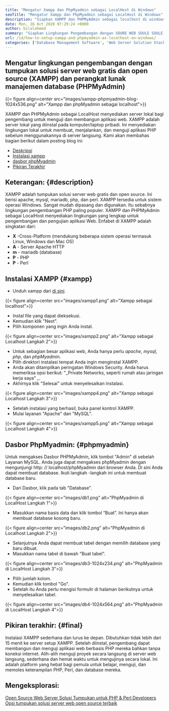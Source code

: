 ```yaml
---
title: "Mengatur Xampp dan PhpMyadmin sebagai LocalHost di Windows" 
seoTitle: "Mengatur Xampp dan PhpMyadmin sebagai LocalHost di Windows" 
description: "Siapkan XAMPP dan PHPMyAdmin sebagai localhost di windows. Buat lingkungan pengujian lokal Anda yang gratis dan open-source untuk menguji dan membangun aplikasi web." 
date: Mon, 26 Oct 2020 07:29:24 +0000
author: bilalahmed
summary: "Siapkan Lingkungan Pengembangan dengan SOURE WEB SOULE SOULE SOURD SOURDE DAN OPEN SUMBER SOULE (XAMPP) dan perangkat lunak manajemen database (phpMyAdmin)" 
url: /id/how-to-setup-xampp-and-phpmyadmin-as-localhost-on-windows/
categories: ['Database Management Software', 'Web Server Solution Stack']
---
```


## Mengatur lingkungan pengembangan dengan tumpukan solusi server web gratis dan open source (XAMPP) dan perangkat lunak manajemen database (PHPMyAdmin)

{{< figure align=center src="images/xampp-phpmyadmin-blog-1024x536.png" alt="Xampp dan phpMyadmin sebagai localhost">}}

XAMPP dan PHPMyAdmin sebagai LocalHost menyediakan server lokal bagi pengembang untuk menguji dan membangun aplikasi web. XAMPP adalah server lokal yang diinstal pada komputer/laptop pribadi. Ini menyediakan lingkungan lokal untuk membuat, menjalankan, dan menguji aplikasi PHP sebelum menggunakannya di server langsung.
Kami akan membahas bagian berikut dalam posting blog ini:
  * [Deskripsi][1]
  * [Instalasi xampp][2]
  * [dasbor phpMyadmin][3]
  * [Pikiran Terakhir][4]

## Keterangan: {#description}

XAMPP adalah tumpukan solusi server web gratis dan open source. Ini berisi apache, mysql, mariadb, php, dan perl. XAMPP tersedia untuk sistem operasi Windows. Sangat mudah dipasang dan digunakan. Itu sebabnya lingkungan pengembangan PHP paling populer. XAMPP dan PHPMyAdmin sebagai LocalHost menyediakan lingkungan yang lengkap untuk pengembangan dan pengujian aplikasi Web.
Enfabet di XAMPP adalah singkatan dari:
* **X** -Cross-Platform (mendukung beberapa sistem operasi termasuk Linux, Windows dan Mac OS)
* **A** - Server Apache HTTP
* **m** - mariadb (database)
* **P** - PHP
* **P** - Perl

## Instalasi XAMPP {#xampp}

  * Unduh xampp dari [di sini][5].

{{< figure align=center src="images/xampp1.png" alt="Xampp sebagai localhost">}}

  * Instal file yang dapat dieksekusi.
  * Kemudian klik "Next".
  * Pilih komponen yang ingin Anda instal.

{{< figure align=center src="images/xampp2.png" alt="Xampp sebagai Localhost Langkah 2">}}

  * Untuk sebagian besar aplikasi web, Anda hanya perlu _apache_, _mysql_, _php_, dan _phpMyadmin_.
  * Pilih direktori instalasi tempat Anda ingin menginstal XAMPP.
  * Anda akan ditampilkan peringatan Windows Security. Anda harus memeriksa opsi berikut: "_Private Networks, seperti rumah atau jaringan kerja saya" _.
  * Akhirnya klik "Selesai" untuk menyelesaikan instalasi.

{{< figure align=center src="images/xampp4.png" alt="Xampp sebagai Localhost Langkah 3">}}

  * Setelah instalasi yang berhasil, buka panel kontrol XAMPP.
  * Mulai layanan "Apache" dan "MySQL".

{{< figure align=center src="images/xampp5.png" alt="Xampp sebagai Localhost Langkah 4">}}


## Dasbor PhpMyadmin: {#phpmyadmin}

Untuk mengakses Dasbor PHPMyAdmin, klik tombol "Admin" di sebelah Layanan MySQL. Anda juga dapat mengakses phpMyadmin dengan mengunjungi http: // localhost/phpMyadmin dari browser Anda. Di sini Anda dapat membuat database. Ikuti langkah -langkah ini untuk membuat database baru.
  * Dari Dasbor, klik pada tab "Database".

{{< figure align=center src="images/db1.png" alt="PhpMyadmin di LocalHost Langkah 1">}}

  * Masukkan nama basis data dan klik tombol “Buat”. Ini hanya akan membuat database kosong baru.

{{< figure align=center src="images/db2.png" alt="PhpMyadmin di Localhost Langkah 2">}}

  * Selanjutnya Anda dapat membuat tabel dengan memilih database yang baru dibuat.
  * Masukkan nama tabel di bawah "Buat tabel".

{{< figure align=center src="images/db3-1024x234.png" alt="PhpMyadmin di LocalHost Langkah 3">}}

  * Pilih jumlah kolom.
  * Kemudian klik tombol "Go".
  * Setelah itu Anda perlu mengisi formulir di halaman berikutnya untuk menyelesaikan tabel.

{{< figure align=center src="images/db4-1024x564.png" alt="PhpMyadmin di LocalHost Langkah 4">}}


## Pikiran terakhir: {#final}

Instalasi XAMPP sederhana dan lurus ke depan. Dibutuhkan tidak lebih dari 15 menit ke server setup XAMPP. Setelah diinstal, pengembang dapat membangun dan menguji aplikasi web berbasis PHP mereka bahkan tanpa koneksi internet. Alih-alih menguji proyek secara langsung di server web langsung, sederhana dan hemat waktu untuk mengujinya secara lokal. Ini adalah platform yang hebat bagi pemula untuk belajar, menguji, dan memoles keterampilan PHP, Perl, dan database mereka.

## Mengeksplorasi:
[Open Source Web Server Solusi Tumpukan untuk PHP & Perl Developers][6]
[Opsi tumpukan solusi server web open source terbaik][7]



[1]: #description
[2]: #xampp
[3]: #phpmyadmin
[4]: #final
[5]: https://www.apachefriends.org/de/download.html
[6]: https://products.containerize.com/solution-stack/xampp
[7]: https://products.containerize.com/solution-stack/
